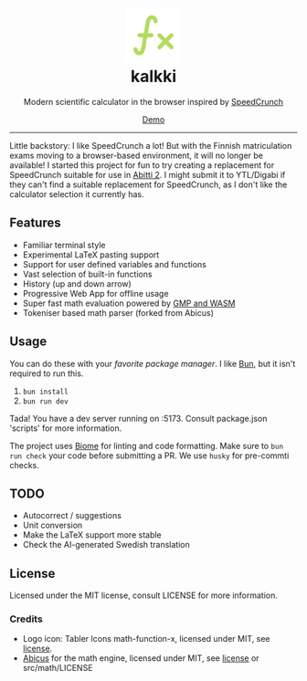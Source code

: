 <h1 align="center">
  <img src="/public/kalkki.svg" height="96" width="96">
  <div>kalkki</div>
</h1>

<div align="center">
  <p>Modern scientific calculator in the browser inspired by <a href="https://speedcrunch.org">SpeedCrunch</a></p>
  <p><a href="https://kalkki.raikas.dev">Demo</a></p>
</div>

---
Little backstory: I like SpeedCrunch a lot! But with the Finnish matriculation exams moving to a browser-based environment, it will no longer be available! I started this project for fun to try creating a replacement for SpeedCrunch suitable for use in [Abitti 2](https://abitti.net/abitti-2-apps.html). I might submit it to YTL/Digabi if they can't find a suitable replacement for SpeedCrunch, as I don't like the calculator selection it currently has.

## Features

- Familiar terminal style
- Experimental LaTeX pasting support
- Support for user defined variables and functions
- Vast selection of built-in functions
- History (up and down arrow)
- Progressive Web App for offline usage
- Super fast math evaluation powered by [GMP and WASM](https://github.com/Daninet/gmp-wasm)
- Tokeniser based math parser (forked from Abicus)

## Usage

You can do these with your *favorite package manager*. I like [Bun](https://bun.sh), but it isn't required to run this.

1. `bun install`
2. `bun run dev`

Tada! You have a dev server running on :5173. Consult package.json 'scripts' for more information.

The project uses [Biome](https://biomejs.dev/) for linting and code formatting. Make sure to `bun run check` your code before submitting a PR. We use `husky` for pre-commti checks.

## TODO

- Autocorrect / suggestions
- Unit conversion
- Make the LaTeX support more stable
- Check the AI-generated Swedish translation

## License

Licensed under the MIT license, consult LICENSE for more information.

### Credits

- Logo icon: Tabler Icons math-function-x, licensed under MIT, see [license](https://tabler.io/license).
- [Abicus](https://github.com/digabi/abicus) for the math engine, licensed under MIT, see [license](https://github.com/digabi/abicus/blob/master/LICENCE.md) or src/math/LICENSE
